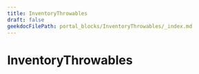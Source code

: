 ```yaml
---
title: InventoryThrowables
draft: false
geekdocFilePath: portal_blocks/InventoryThrowables/_index.md
---
```

# InventoryThrowables